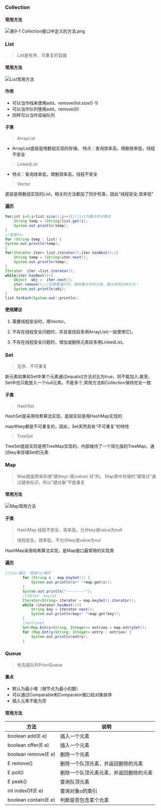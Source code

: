 ### Collection

#### 常用方法

![表9-1 Collection接口中定义的方法.png](https://gitee.com/shaobing2021/typora/raw/master/img/20200702143951.png)

### List

> List是有序、可重复的容器

#### 常用方法

![List常用方法](https://gitee.com/shaobing2021/typora/raw/master/img/20200702144437.png)

#### 作用

* 可以当作栈来使用add，remove(list.size()-1)
* 可以当作队列使用add，remove(0)
* 同样可以当作双端队列

#### 子类

> ArrayList

* ArrayList底层是用数组实现的存储。 特点：查询效率高，增删效率低，线程不安全

> LinkedList

* 特点：查询效率低，增删效率高，线程不安全

> Vector

 底层是用数组实现的List，相关的方法都加了同步检查，因此“线程安全,效率低”

#### 遍历

```java
for(int i=0;i<list.size();i++){//list为集合的对象名
    String temp = (String)list.get(i);
    System.out.println(temp);
}
//增强for
for (String temp : list) {
System.out.println(temp);
}
for(Iterator iter= list.iterator();iter.hasNext();){
    String temp = (String)iter.next();
    System.out.println(temp);
}
Iterator  iter =list.iterator();
while(iter.hasNext()){
    Object  obj =  iter.next();
    iter.remove();//如果要遍历时，删除集合中的元素，建议使用这种方式！
    System.out.println(obj);
}
list.forEach(System.out::println);
```



#### 使用建议

1. 需要线程安全时，用Vector。

2. 不存在线程安全问题时，并且查找较多用ArrayList(一般使用它)。

3. 不存在线程安全问题时，增加或删除元素较多用LinkedList。

### Set

> 无序、不可重复

新元素如果和Set中某个元素通过equals()方法对比为true，则不能加入;甚至，Set中也只能放入一个null元素，不能多个,常用方法和Collection保持完全一致

#### 子类

> HashSet

HashSet是采用哈希算法实现，底层实际是用HashMap实现的

map中key都是不可重复的，因此，Set天然具有“不可重复”的特性

> TreeSet

 TreeSet底层实际是用TreeMap实现的，内部维持了一个简化版的TreeMap，通过key来存储Set的元素

### Map

> Map就是用来存储“键(key)-值(value) 对”的。 Map类中存储的“键值对”通过键来标识，所以“键对象”不能重复

#### 常用方法

![Map常用方法](https://gitee.com/shaobing2021/typora/raw/master/img/20200702152846.png)

#### 子类

> HashMap 线程不安全，效率高。允许key或value为null
>
> 线程安全，效率低。不允许key或value为nul

 HashMap采用哈希算法实现，是Map接口最常用的实现类

#### 遍历

```java
//iter遍历  增强for循环
        for (String s : map.keySet()) {
            System.out.println(s+" "+map.get(s));
        }
        System.out.println("---------");
        //同iter  keyset
        Iterator<String> iterator = map.keySet().iterator();
        while (iterator.hasNext()){
            String key = iterator.next();
            System.out.println(key+" "+map.get(key));
        }
        //entryset
        Set<Map.Entry<String, Integer>> entries = map.entrySet();
        for (Map.Entry<String, Integer> entry : entries) {
            System.out.println(entry);
        }
```

### Queue

> 优先级队列PrioriQueue

#### 重点

* 默认为最小堆（根节点为最小的数）
* 可以通过Comparable和Comparator接口给对象排序
* 插入元素不能为空

#### 常用方法

| 方法                 | 说明                                   |
| -------------------- | -------------------------------------- |
| boolean add(E e)     | 插入一个元素                           |
| boolean offer(E e)   | 插入一个元素                           |
| boolean remove(E e)  | 删除一个元素                           |
| E remove()           | 删除一个队顶元素，并返回删除的元素     |
| E poll()             | 删除一个队顶元素元素，并返回删除的元素 |
| E peek()             | 查询队顶元素                           |
| int indexOf(E e)     | 查询对象o的索引                        |
| boolean contain(E e) | 判断是否包含某个元素                   |

